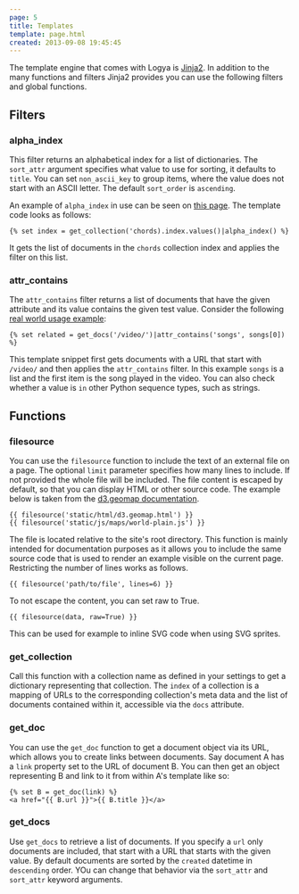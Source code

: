 ```yaml
---
page: 5
title: Templates
template: page.html
created: 2013-09-08 19:45:45
---
```

The template engine that comes with Logya is [Jinja2](http://jinja.pocoo.org/). In addition to the many functions and filters Jinja2 provides you can use the following filters and global functions.

## Filters

### alpha_index

This filter returns an alphabetical index for a list of dictionaries. The `sort_attr` argument specifies what value to use for sorting, it defaults to `title`. You can set `non_ascii_key` to group items, where the value does not start with an ASCII letter. The default `sort_order` is `ascending`.

An example of `alpha_index` in use can be seen on [this page](https://ukealong.com/chords/). The template code looks as follows:

    {% set index = get_collection('chords).index.values()|alpha_index() %}

It gets the list of documents in the `chords` collection index and applies the filter on this list.

### attr_contains

The `attr_contains` filter returns a list of documents that have the given attribute and its value contains the given test value. Consider the following [real world usage example](https://ukealong.com/video/zwC4bGMOkzk/):

    {% set related = get_docs('/video/')|attr_contains('songs', songs[0]) %}

This template snippet first gets documents with a URL that start with `/video/` and then applies the `attr_contains` filter. In this example `songs` is a list and the first item is the song played in the video. You can also check whether a value is `in` other Python sequence types, such as strings.

## Functions

### filesource

You can use the `filesource` function to include the text of an external file on a page. The optional `limit` parameter specifies how many lines to include. If not provided the whole file will be included. The file content is escaped by default, so that you can display HTML or other source code. The example below is taken from the [d3.geomap documentation](http://d3-geomap.github.io/).

    {{ filesource('static/html/d3.geomap.html') }}
    {{ filesource('static/js/maps/world-plain.js') }}

The file is located relative to the site's root directory. This function is mainly intended for documentation purposes as it allows you to include the same source code that is used to render an example visible on the current page. Restricting the number of lines works as follows.

    {{ filesource('path/to/file', lines=6) }}

To not escape the content, you can set raw to True.

    {{ filesource(data, raw=True) }}

This can be used for example to inline SVG code when using SVG sprites.

### get_collection

Call this function with a collection name as defined in your settings to get a dictionary representing that collection. The `index` of a collection is a mapping of URLs to the corresponding collection's meta data and the list of documents contained within it, accessible via the `docs` attribute.

### get_doc

You can use the `get_doc` function to get a document object via its URL, which allows you to create links between documents. Say document A has a `link` property set to the URL of document B. You can then get an object representing B and link to it from within A's template like so:

    {% set B = get_doc(link) %}
    <a href="{{ B.url }}">{{ B.title }}</a>

### get_docs

Use `get_docs` to retrieve a list of documents. If you specify a `url` only documents are included, that start with a URL that starts with the given value. By default documents are sorted by the `created` datetime in `descending` order. YOu can change that behavior via the `sort_attr` and `sort_attr` keyword arguments.
